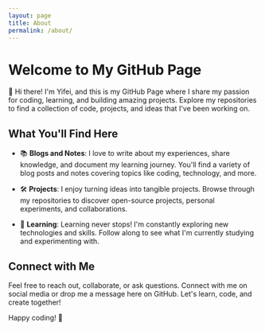 ```yaml
---
layout: page
title: About
permalink: /about/
---
```


# Welcome to My GitHub Page

👋 Hi there! I'm Yifei, and this is my GitHub Page where I share my passion for coding, learning, and building amazing projects. Explore my repositories to find a collection of code, projects, and ideas that I've been working on. 

## What You'll Find Here

- 📚 **Blogs and Notes**: I love to write about my experiences, share knowledge, and document my learning journey. You'll find a variety of blog posts and notes covering topics like coding, technology, and more.

- 🛠️ **Projects**: I enjoy turning ideas into tangible projects. Browse through my repositories to discover open-source projects, personal experiments, and collaborations.

- 🌱 **Learning**: Learning never stops! I'm constantly exploring new technologies and skills. Follow along to see what I'm currently studying and experimenting with.

## Connect with Me

Feel free to reach out, collaborate, or ask questions. Connect with me on social media or drop me a message here on GitHub. Let's learn, code, and create together!

Happy coding! 🚀
